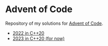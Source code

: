 # Advent of Code

Repository of my solutions for [Advent of Code](https://adventofcode.com).

* [2022 in C++20](https://github.com/yut23/advent-of-code/tree/main/2022)
* [2023 in C++20 (for now)](https://github.com/yut23/advent-of-code/tree/main/2023)
